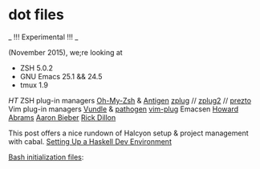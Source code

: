 # dot files
_ !!! Experimental !!! _


(November 2015), we;re looking at

- ZSH 5.0.2
- GNU Emacs 25.1 && 24.5
- tmux 1.9

_HT_
ZSH plug-in managers
[Oh-My-Zsh](http://ohmyz.sh/) & [Antigen](http://antigen.sharats.me/)
[zplug](https://github.com/b4b4r07/zplug) // [zplug2](https://github.com/b4b4r07/zplug2) // [prezto](https://github.com/sorin-ionescu/prezto)
Vim plug-in managers
[Vundle](https://github.com/VundleVim/Vundle.vim) & [pathogen](https://github.com/tpope/vim-pathogen)
[vim-plug](https://github.com/junegunn/vim-plug/wiki/faq)
Emacsen
[Howard Abrams](http://howardism.org/)
[Aaron Bieber](http://blog.aaronbieber.com/)
[Rick Dillon](https://killring.org/hack-emacs/)

This post offers a nice rundown of Halcyon setup & project management with cabal.
[Setting Up a Haskell Dev Environment](http://dzackgarza.com/tutorials/2015/05/30/setting-up-a-haskell-dev-environment/)

[Bash initialization files](http://www.solipsys.co.uk/new/BashInitialisationFiles.html):
